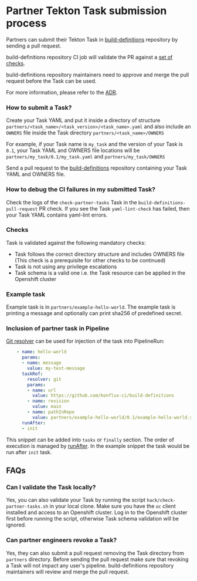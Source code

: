 # Partner Tekton Task submission process

Partners can submit their Tekton Task in [build-definitions](https://github.com/konflux-ci/build-definitions) repository by sending a pull request.

build-definitions repository CI job will validate the PR against a [set of checks](#checks).

build-definitions repository maintainers need to approve and merge the pull request before the Task can be used.

For more information, please refer to the [ADR](https://github.com/redhat-appstudio/book/blob/main/ADR/0021-partner-tasks.md).

### How to submit a Task?

Create your Task YAML and put it inside a directory of structure `partners/<task_name>/<task_version>/<task_name>.yaml` and 
also include an `OWNERS` file inside the Task directory `partners/<task_name>/OWNERS`

For example, if your Task name is `my_task` and the version of your Task is `0.1`, your Task YAML and OWNERS file locations will be `partners/my_task/0.1/my_task.yaml` and `partners/my_task/OWNERS`

Send a pull request to the [build-definitions](https://github.com/konflux-ci/build-definitions) repository containing your Task YAML and OWNERS file.

### How to debug the CI failures in my submitted Task?

Check the logs of the `check-partner-tasks` Task in the `build-definitions-pull-request` PR check.
If you see the Task `yaml-lint-check` has failed, then your Task YAML contains yaml-lint errors.

### Checks

Task is validated against the following mandatory checks:
* Task follows the correct directory structure and includes OWNERS file (This check is a prerequisite for other checks to be continued)
* Task is not using any privilege escalations
* Task schema is a valid one i.e. the Task resource can be applied in the Openshift cluster

### Example task

Example task is in `partners/example-hello-world`. The example task is printing a message and optionally can print sha256 of predefined secret.

### Inclusion of partner task in Pipeline

[Git resolver](https://tekton.dev/docs/pipelines/git-resolver/) can be used for injection of the task into PipelineRun:
```yaml
    - name: hello-world
      params:
      - name: message
        value: my-test-message
      taskRef:
        resolver: git
        params:
        - name: url
          value: https://github.com/konflux-ci/build-definitions
        - name: revision
          value: main
        - name: pathInRepo
          value: partners/example-hello-world/0.1/example-hello-world.yaml
      runAfter:
      - init
```
This snippet can be added into `tasks` or `finally` section. The order of execution is managed by [runAfter](https://tekton.dev/docs/pipelines/pipelines/#using-the-runafter-field). In the example snippet the task would be run after `init` task.

## FAQs

### Can I validate the Task locally?

Yes, you can also validate your Task by running the script `hack/check-partner-tasks.sh` in your local clone. 
Make sure you have the `oc` client installed and access to an Openshift cluster.
Log in to the Openshift cluster first before running the script, otherwise Task schema validation will be ignored.

### Can partner engineers revoke a Task?

Yes, they can also submit a pull request removing the Task directory from `partners` directory.
Before sending the pull request make sure that revoking a Task will not impact any user's pipeline.
build-definitions repository maintainers will review and merge the pull request.

